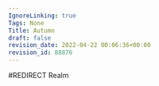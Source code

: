 ```yaml
---
IgnoreLinking: true
Tags: None
Title: Autumn
draft: false
revision_date: 2022-04-22 00:06:36+00:00
revision_id: 88876
---
```


#REDIRECT Realm